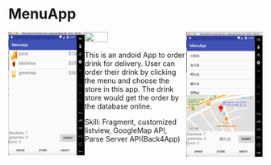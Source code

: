 # MenuApp

<img src="Menu.png" width="30%" height="30%" align='left'><img src=" DrinkInfo.png" width="30%" height="30%" align='center'> <img src="Store.png" width="30%" height="30%" align='right'>

This is an andoid App to order drink for delivery. User can order their drink by clicking the menu and choose the store in this app. The drink store would get the order by the database online.

* Skill: Fragment, customized listview, GoogleMap API, Parse Server API(Back4App) 
 
